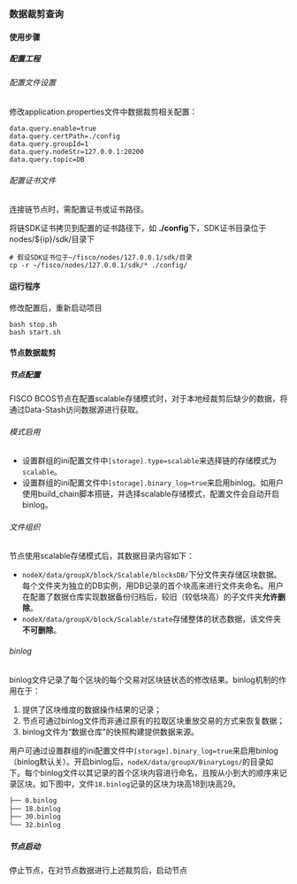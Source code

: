 ### 数据裁剪查询

#### 使用步骤

##### 配置工程

###### 配置文件设置

修改application.properties文件中数据裁剪相关配置：

```
data.query.enable=true
data.query.certPath=./config
data.query.groupId=1
data.query.nodeStr=127.0.0.1:20200
data.query.topic=DB
```

###### 配置证书文件

连接链节点时，需配置证书或证书路径。

将链SDK证书拷贝到配置的证书路径下，如 **./config**下，SDK证书目录位于nodes/${ip}/sdk/目录下
```
# 假设SDK证书位于~/fisco/nodes/127.0.0.1/sdk/目录
cp -r ~/fisco/nodes/127.0.0.1/sdk/* ./config/
```

#### 运行程序

修改配置后，重新启动项目

```
bash stop.sh
bash start.sh
```

#### 节点数据裁剪

##### 节点配置

FISCO BCOS节点在配置scalable存储模式时，对于本地经裁剪后缺少的数据，将通过Data-Stash访问数据源进行获取。

###### 模式启用

- 设置群组的ini配置文件中`[storage].type=scalable`来选择链的存储模式为`scalable`。
- 设置群组的ini配置文件中`[storage].binary_log=true`来启用binlog。如用户使用build_chain脚本搭链，并选择scalable存储模式，配置文件会自动开启binlog。

###### 文件组织

节点使用scalable存储模式后，其数据目录内容如下：

- `nodeX/data/groupX/block/Scalable/blocksDB/`下分文件夹存储区块数据。每个文件夹为独立的DB实例，用DB记录的首个块高来进行文件夹命名。用户在配置了数据仓库实现数据备份归档后，较旧（较低块高）的子文件夹**允许删除**。
- `nodeX/data/groupX/block/Scalable/state`存储整体的状态数据，该文件夹**不可删除**。

###### binlog

binlog文件记录了每个区块的每个交易对区块链状态的修改结果。binlog机制的作用在于：

1. 提供了区块维度的数据操作结果的记录；
2. 节点可通过binlog文件而非通过原有的拉取区块重放交易的方式来恢复数据；
3. binlog文件为“数据仓库”的快照构建提供数据来源。

用户可通过设置群组的ini配置文件中`[storage].binary_log=true`来启用binlog（binlog默认关）。开启binlog后，`nodeX/data/groupX/BinaryLogs/`的目录如下。每个binlog文件以其记录的首个区块内容进行命名，且按从小到大的顺序来记录区块。如下图中，文件`18.binlog`记录的区块为块高18到块高29。

```bash
├── 0.binlog
├── 18.binlog
├── 30.binlog
└── 32.binlog
```

##### 节点启动

停止节点，在对节点数据进行上述裁剪后，启动节点